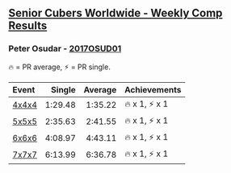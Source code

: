 <style>table {white-space: nowrap;}</style>

## [Senior Cubers Worldwide - Weekly Comp Results](/scw-comp/results/)
### Peter Osudar - [2017OSUD01](https://www.worldcubeassociation.org/persons/2017OSUD01)

<span style="white-space: nowrap;">🔥 = PR average</span>, <span style="white-space: nowrap;">⚡ = PR single</span>.

| Event | Single | Average | Achievements|
| :-- | --: | --: | :-- |
| [4x4x4](444.md) | 1:29.48 | 1:35.22 | 🔥 x 1, ⚡ x 1 |
| [5x5x5](555.md) | 2:35.63 | 2:41.55 | 🔥 x 1, ⚡ x 1 |
| [6x6x6](666.md) | 4:08.97 | 4:43.11 | 🔥 x 1, ⚡ x 1 |
| [7x7x7](777.md) | 6:13.99 | 6:36.78 | 🔥 x 1, ⚡ x 1 |

<!-- Global site tag (gtag.js) - Google Analytics -->
<script async src="https://www.googletagmanager.com/gtag/js?id=UA-86348435-3"></script>
<script>window.dataLayer = window.dataLayer || []; function gtag() {dataLayer.push(arguments);} gtag('js', new Date()); gtag('config', 'UA-86348435-3');</script>
